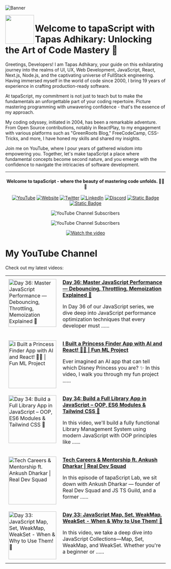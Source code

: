 ![Banner](https://github.com/tapascript/.github/assets/95961359/e788f8a1-7718-45e9-89e3-1f23515e8dd8)

[<img align="left" height="90" src="https://avatars.githubusercontent.com/u/145749994?s=200&v=4">](https://avatars.githubusercontent.com/u/145749994?s=200&v=4)

# Welcome to tapaScript with Tapas Adhikary: Unlocking the Art of Code Mastery 🚀

Greetings, Developers! I am Tapas Adhikary, your guide on this exhilarating journey into the realms of UI, UX, Web Development, JavaScript, React, Next.js, Node.js, and the captivating universe of FullStack engineering. Having immersed myself in the world of code since 2000, I bring 19 years of experience in crafting production-ready software.

At tapaScript, my commitment is not just to teach but to make the fundamentals an unforgettable part of your coding repertoire. Picture mastering programming with unwavering confidence - that's the essence of my approach.

My coding odyssey, initiated in 2004, has been a remarkable adventure. From Open Source contributions, notably in ReactPlay, to my engagement with various platforms such as "GreenRoots Blog," FreeCodeCamp, CSS-Tricks, and more, I have honed my skills and shared my insights.

Join me on YouTube, where I pour years of gathered wisdom into empowering you. Together, let's make tapaScript a place where fundamental concepts become second nature, and you emerge with the confidence to navigate the intricacies of software development.

<hr/>
<div align=center>
  <h4> Welcome to tapaScript - where the beauty of mastering code unfolds. 👨‍💻✨</h4>
 
  
  [![YouTube](https://img.shields.io/badge/YouTube-FF0000?logo=YouTube&logoColor=white)](https://www.youtube.com/@tapasadhikary)
  [![Website](https://img.shields.io/badge/Website-72e3ed)](https://www.tapascript.io/)
  [![Twitter](https://img.shields.io/badge/Twitter-1DA1F2?logo=Twitter&logoColor=white)](https://twitter.com/tapasadhikary)
  [![LinkedIn](https://img.shields.io/badge/LinkedIn-0077B5?logo=LinkedIn&logoColor=white)](https://www.linkedin.com/in/tapasadhikary/)
  [![Discord](https://img.shields.io/badge/Discord-4e5152?logo=Discord&logoColor=white)](https://discord.com/invite/YzUe4DbNAz)
  [![Static Badge](https://img.shields.io/badge/Facebook-288dc7?logo=Facebook&color=288dc7)](https://www.facebook.com/tapascript)
  [![Static Badge](https://img.shields.io/badge/Channel-fff?logo=Whatsapp)](https://whatsapp.com/channel/0029VaD6TMXICVfrYVJsO21M)

![YouTube Channel Subscribers](https://img.shields.io/youtube/channel/subscribers/UCaYr5yxgOyk599Mnb3TGh-g?label=tapaScript)

![YouTube Channel Subscribers](https://img.shields.io/youtube/channel/subscribers/UCKaF0yTK_-SIAgOzgjdsOXw?label=tapaScript%20Bangla)

[![Watch the video](https://img.youtube.com/vi/90BgcWNRFMk/0.jpg)](https://www.youtube.com/watch?v=90BgcWNRFMk)

</div>

# My YouTube Channel

Check out my latest videos:

<!-- latest-videos -->
<table border="0">
  
  <tr>
    <td style="padding: 10px; vertical-align: top;">
      <a href="https://www.youtube.com/watch?v=RnQPMARiq18" target="_blank">
        <img width="150" src="https://img.youtube.com/vi/RnQPMARiq18/mqdefault.jpg" alt="Day 36: Master JavaScript Performance — Debouncing, Throttling, Memoization Explained 🤩">
      </a>
    </td>
    <td style="padding: 10px; vertical-align: top;">
      <a href="https://www.youtube.com/watch?v=RnQPMARiq18" target="_blank">
        <strong>Day 36: Master JavaScript Performance — Debouncing, Throttling, Memoization Explained 🤩</strong>
      </a>
      <br/>
      <p>In Day 36 of our JavaScript series, we dive deep into JavaScript performance optimization techniques that every developer must ......</p>
    </td>
  </tr>
  
  <tr>
    <td style="padding: 10px; vertical-align: top;">
      <a href="https://www.youtube.com/watch?v=sA7aQxk3JTk" target="_blank">
        <img width="150" src="https://img.youtube.com/vi/sA7aQxk3JTk/mqdefault.jpg" alt="I Built a Princess Finder App with AI and React! 🤖👑 | Fun ML Project">
      </a>
    </td>
    <td style="padding: 10px; vertical-align: top;">
      <a href="https://www.youtube.com/watch?v=sA7aQxk3JTk" target="_blank">
        <strong>I Built a Princess Finder App with AI and React! 🤖👑 | Fun ML Project</strong>
      </a>
      <br/>
      <p>Ever imagined an AI app that can tell which Disney Princess you are? ✨ In this video, I walk you through my fun project ......</p>
    </td>
  </tr>
  
  <tr>
    <td style="padding: 10px; vertical-align: top;">
      <a href="https://www.youtube.com/watch?v=DXO8tiGH18Y" target="_blank">
        <img width="150" src="https://img.youtube.com/vi/DXO8tiGH18Y/mqdefault.jpg" alt="Day 34: Build a Full Library App in JavaScript – OOP, ES6 Modules &amp; Tailwind CSS 🤩">
      </a>
    </td>
    <td style="padding: 10px; vertical-align: top;">
      <a href="https://www.youtube.com/watch?v=DXO8tiGH18Y" target="_blank">
        <strong>Day 34: Build a Full Library App in JavaScript – OOP, ES6 Modules &amp; Tailwind CSS 🤩</strong>
      </a>
      <br/>
      <p>In this video, we'll build a fully functional Library Management System using modern JavaScript with OOP principles like ......</p>
    </td>
  </tr>
  
  <tr>
    <td style="padding: 10px; vertical-align: top;">
      <a href="https://www.youtube.com/watch?v=gbKj765gEko" target="_blank">
        <img width="150" src="https://img.youtube.com/vi/gbKj765gEko/mqdefault.jpg" alt="Tech Careers &amp; Mentorship ft. Ankush Dharkar | Real Dev Squad">
      </a>
    </td>
    <td style="padding: 10px; vertical-align: top;">
      <a href="https://www.youtube.com/watch?v=gbKj765gEko" target="_blank">
        <strong>Tech Careers &amp; Mentorship ft. Ankush Dharkar | Real Dev Squad</strong>
      </a>
      <br/>
      <p>In this episode of tapaScript Lab, we sit down with Ankush Dharkar — founder of Real Dev Squad and JS TS Guild, and a former ......</p>
    </td>
  </tr>
  
  <tr>
    <td style="padding: 10px; vertical-align: top;">
      <a href="https://www.youtube.com/watch?v=kzuvppEWm88" target="_blank">
        <img width="150" src="https://img.youtube.com/vi/kzuvppEWm88/mqdefault.jpg" alt="Day 33: JavaScript Map, Set, WeakMap, WeakSet - When &amp; Why to Use Them! 🤩">
      </a>
    </td>
    <td style="padding: 10px; vertical-align: top;">
      <a href="https://www.youtube.com/watch?v=kzuvppEWm88" target="_blank">
        <strong>Day 33: JavaScript Map, Set, WeakMap, WeakSet - When &amp; Why to Use Them! 🤩</strong>
      </a>
      <br/>
      <p>In this video, we take a deep dive into JavaScript Collections—Map, Set, WeakMap, and WeakSet. Whether you're a beginner or ......</p>
    </td>
  </tr>
  
</table>
<!-- latest-videos-end -->
